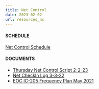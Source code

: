 ```yaml
---
title: Net Control
date: 2023-02-02
url: resources_nc
---
```


#### SCHEDULE
[Net Control Schedule](https://docs.google.com/spreadsheets/d/1kxS6EurNnPDQY9_EkQjL1rgD4ifcvtvxP2vcAB78r2s)

#### DOCUMENTS
* [Thursday Net Control Script 2-2-23](/documents/net_control/WWARES_ThursdayNetControl_Script%2020230202.pdf)
* [Net CheckIn Log 3-3-22](/documents/net_control/WWARES_Net_CheckIn%20Log%20form20220303Fill-In.pdf)
* [EOC IC-205 Frequency Plan May 2021](/documents/net_control/20210501_WWARES_Initial_ICS205.pdf)
